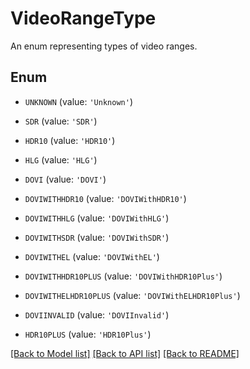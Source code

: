 # VideoRangeType

An enum representing types of video ranges.

## Enum

* `UNKNOWN` (value: `'Unknown'`)

* `SDR` (value: `'SDR'`)

* `HDR10` (value: `'HDR10'`)

* `HLG` (value: `'HLG'`)

* `DOVI` (value: `'DOVI'`)

* `DOVIWITHHDR10` (value: `'DOVIWithHDR10'`)

* `DOVIWITHHLG` (value: `'DOVIWithHLG'`)

* `DOVIWITHSDR` (value: `'DOVIWithSDR'`)

* `DOVIWITHEL` (value: `'DOVIWithEL'`)

* `DOVIWITHHDR10PLUS` (value: `'DOVIWithHDR10Plus'`)

* `DOVIWITHELHDR10PLUS` (value: `'DOVIWithELHDR10Plus'`)

* `DOVIINVALID` (value: `'DOVIInvalid'`)

* `HDR10PLUS` (value: `'HDR10Plus'`)

[[Back to Model list]](../README.md#documentation-for-models) [[Back to API list]](../README.md#documentation-for-api-endpoints) [[Back to README]](../README.md)


